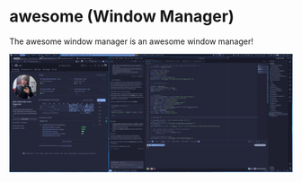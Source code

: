 
# awesome (Window Manager)

The awesome window manager is an awesome window manager!

![awesome](https://github.com/jKy0n/TheseusMachine-dotfiles/blob/01e10f9ef2a7114d4bebe5d7b5fa913757c97fdd/Pictures/TheseusMachine-dotfiles-media/awesome_-_2025-09-28.png)